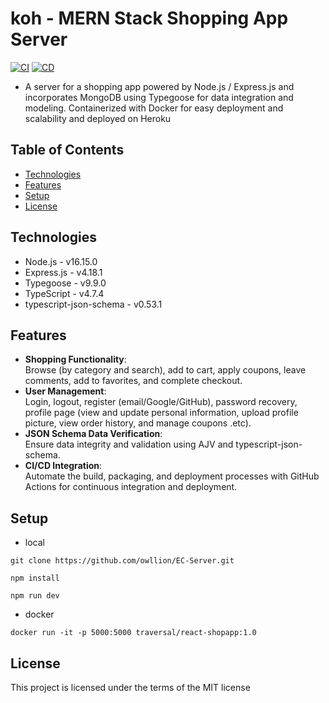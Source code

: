 ﻿# koh - MERN Stack Shopping App Server
 
[![CI](https://github.com/owllion/EC-Server/actions/workflows/node.yml/badge.svg)](https://github.com/owllion/EC-Server/actions/workflows/node.yml)
[![CD](https://github.com/owllion/EC-Server/actions/workflows/main.yml/badge.svg)](https://github.com/owllion/EC-Server/actions/workflows/main.yml)

- A server for a shopping app powered by Node.js / Express.js and incorporates MongoDB using Typegoose for data integration and modeling. Containerized with Docker for easy deployment and scalability and deployed on Heroku

## Table of Contents
- [Technologies](#technologies)
- [Features](#features)
- [Setup](#setup)
- [License](#license)

## Technologies

- Node.js - v16.15.0
- Express.js - v4.18.1
- Typegoose - v9.9.0
- TypeScript - v4.7.4
- typescript-json-schema - v0.53.1

## Features
- <strong>Shopping Functionality</strong>: <br>Browse (by category and search), add to cart, apply coupons, leave comments, add to favorites, and complete checkout.
- <strong>User Management</strong>: <br>Login, logout, register (email/Google/GitHub), password recovery, profile page (view and update personal information, upload profile picture, view order history, and manage coupons .etc).
- <strong>JSON Schema Data Verification</strong>: <br>Ensure data integrity and validation using AJV and typescript-json-schema.
- <strong>CI/CD Integration</strong>:  <br>Automate the build, packaging, and deployment processes with GitHub Actions for continuous integration and deployment.

## Setup

- local

```
git clone https://github.com/owllion/EC-Server.git

npm install

npm run dev
```

- docker

```
docker run -it -p 5000:5000 traversal/react-shopapp:1.0
```

## License

This project is licensed under the terms of the MIT license
